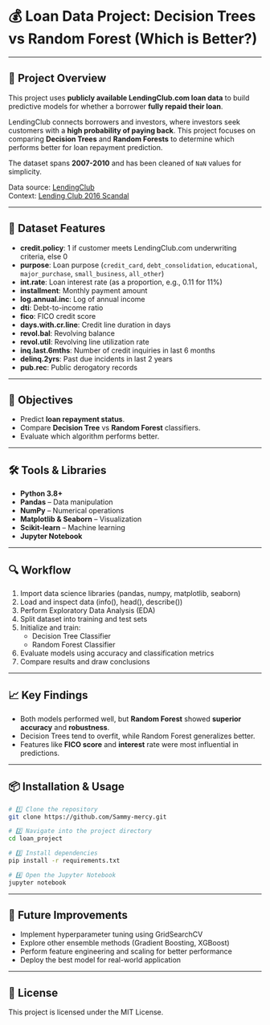 # 💰 Loan Data Project: Decision Trees vs Random Forest (Which is Better?)

---

## 📌 Project Overview
This project uses **publicly available LendingClub.com loan data** to build predictive models for whether a borrower **fully repaid their loan**.

LendingClub connects borrowers and investors, where investors seek customers with a **high probability of paying back**. This project focuses on comparing **Decision Trees** and **Random Forests** to determine which performs better for loan repayment prediction.

The dataset spans **2007-2010** and has been cleaned of `NaN` values for simplicity.

Data source: [LendingClub](https://figshare.com/articles/dataset/Lending_Club/22121477?utm_source=chatgpt.com)  
Context: [Lending Club 2016 Scandal](https://en.wikipedia.org/wiki/Lending_Club#2016)

---

## 📂 Dataset Features
- **credit.policy**: 1 if customer meets LendingClub.com underwriting criteria, else 0  
- **purpose**: Loan purpose (`credit_card`, `debt_consolidation`, `educational`, `major_purchase`, `small_business`, `all_other`)  
- **int.rate**: Loan interest rate (as a proportion, e.g., 0.11 for 11%)  
- **installment**: Monthly payment amount  
- **log.annual.inc**: Log of annual income  
- **dti**: Debt-to-income ratio  
- **fico**: FICO credit score  
- **days.with.cr.line**: Credit line duration in days  
- **revol.bal**: Revolving balance  
- **revol.util**: Revolving line utilization rate  
- **inq.last.6mths**: Number of credit inquiries in last 6 months  
- **delinq.2yrs**: Past due incidents in last 2 years  
- **pub.rec**: Public derogatory records  

---

## 🎯 Objectives
- Predict **loan repayment status**.
- Compare **Decision Tree** vs **Random Forest** classifiers.
- Evaluate which algorithm performs better.

---

## 🛠 Tools & Libraries
- **Python 3.8+**
- **Pandas** – Data manipulation
- **NumPy** – Numerical operations
- **Matplotlib & Seaborn** – Visualization
- **Scikit-learn** – Machine learning
- **Jupyter Notebook**

---

## 🔍 Workflow
1. Import data science libraries (pandas, numpy, matplotlib, seaborn)
2. Load and inspect data (info(), head(), describe())
3. Perform Exploratory Data Analysis (EDA)
4. Split dataset into training and test sets
5. Initialize and train:
   - Decision Tree Classifier
   - Random Forest Classifier
6. Evaluate models using accuracy and classification metrics
7. Compare results and draw conclusions

---

## 📈 Key Findings
- Both models performed well, but **Random Forest** showed **superior accuracy** and **robustness**.
- Decision Trees tend to overfit, while Random Forest generalizes better.
- Features like **FICO score** and **interest** rate were most influential in predictions.

---

## 📦 Installation & Usage
```bash
# 1️⃣ Clone the repository
git clone https://github.com/Sammy-mercy.git

# 2️⃣ Navigate into the project directory
cd loan_project

# 3️⃣ Install dependencies
pip install -r requirements.txt

# 4️⃣ Open the Jupyter Notebook
jupyter notebook
```
---

## 📌 Future Improvements
- Implement hyperparameter tuning using GridSearchCV
- Explore other ensemble methods (Gradient Boosting, XGBoost)
- Perform feature engineering and scaling for better performance
- Deploy the best model for real-world application

---

## 📜 License
This project is licensed under the MIT License.
